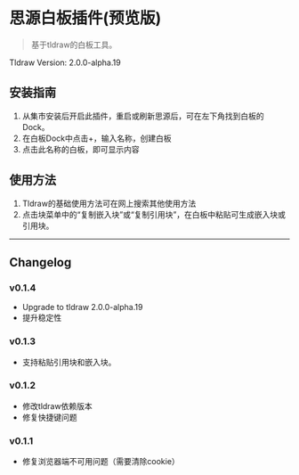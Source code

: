 # 思源白板插件(预览版)

> 基于tldraw的白板工具。

Tldraw Version: 2.0.0-alpha.19

## 安装指南
1. 从集市安装后开启此插件，重启或刷新思源后，可在左下角找到白板的Dock。
2. 在白板Dock中点击+，输入名称，创建白板
3. 点击此名称的白板，即可显示内容

## 使用方法

1. Tldraw的基础使用方法可在网上搜索其他使用方法
2. 点击块菜单中的“复制嵌入块”或“复制引用块”，在白板中粘贴可生成嵌入块或引用块。

---
## Changelog

### v0.1.4
+ Upgrade to tldraw 2.0.0-alpha.19
+ 提升稳定性

### v0.1.3
+ 支持粘贴引用块和嵌入块。

### v0.1.2
+ 修改tldraw依赖版本
+ 修复快捷键问题

### v0.1.1
+ 修复浏览器端不可用问题（需要清除cookie）
